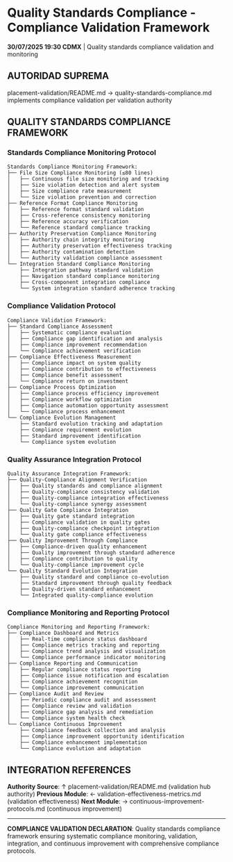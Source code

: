 # Quality Standards Compliance - Compliance Validation Framework

**30/07/2025 19:30 CDMX** | Quality standards compliance validation and monitoring

## AUTORIDAD SUPREMA
placement-validation/README.md → quality-standards-compliance.md implements compliance validation per validation authority

## QUALITY STANDARDS COMPLIANCE FRAMEWORK

### **Standards Compliance Monitoring Protocol**
```
Standards Compliance Monitoring Framework:
├── File Size Compliance Monitoring (≤80 lines)
│   ├── Continuous file size monitoring and tracking
│   ├── Size violation detection and alert system
│   ├── Size compliance rate measurement
│   └── Size violation prevention and correction
├── Reference Format Compliance Monitoring
│   ├── Reference format standard validation
│   ├── Cross-reference consistency monitoring
│   ├── Reference accuracy verification
│   └── Reference standard compliance tracking
├── Authority Preservation Compliance Monitoring
│   ├── Authority chain integrity monitoring
│   ├── Authority preservation effectiveness tracking
│   ├── Authority contamination detection
│   └── Authority validation compliance assessment
└── Integration Standard Compliance Monitoring
    ├── Integration pathway standard validation
    ├── Navigation standard compliance monitoring
    ├── Cross-component integration compliance
    └── System integration standard adherence tracking
```

### **Compliance Validation Protocol**
```
Compliance Validation Framework:
├── Standard Compliance Assessment
│   ├── Systematic compliance evaluation
│   ├── Compliance gap identification and analysis
│   ├── Compliance improvement recommendation
│   └── Compliance achievement verification
├── Compliance Effectiveness Measurement
│   ├── Compliance impact on system quality
│   ├── Compliance contribution to effectiveness
│   ├── Compliance benefit assessment
│   └── Compliance return on investment
├── Compliance Process Optimization
│   ├── Compliance process efficiency improvement
│   ├── Compliance workflow optimization
│   ├── Compliance automation opportunity assessment
│   └── Compliance process enhancement
└── Compliance Evolution Management
    ├── Standard evolution tracking and adaptation
    ├── Compliance requirement evolution
    ├── Standard improvement identification
    └── Compliance system evolution
```

### **Quality Assurance Integration Protocol**
```
Quality Assurance Integration Framework:
├── Quality-Compliance Alignment Verification
│   ├── Quality standards and compliance alignment
│   ├── Quality-compliance consistency validation
│   ├── Quality-compliance integration effectiveness
│   └── Quality-compliance synergy assessment
├── Quality Gate Compliance Integration
│   ├── Quality gate standard integration
│   ├── Compliance validation in quality gates
│   ├── Quality-compliance checkpoint integration
│   └── Quality gate compliance effectiveness
├── Quality Improvement Through Compliance
│   ├── Compliance-driven quality enhancement
│   ├── Quality improvement through standard adherence
│   ├── Compliance contribution to quality
│   └── Quality-compliance improvement cycle
└── Quality Standard Evolution Integration
    ├── Quality standard and compliance co-evolution
    ├── Standard improvement through quality feedback
    ├── Quality-driven standard enhancement
    └── Integrated quality-compliance evolution
```

### **Compliance Monitoring and Reporting Protocol**
```
Compliance Monitoring and Reporting Framework:
├── Compliance Dashboard and Metrics
│   ├── Real-time compliance status dashboard
│   ├── Compliance metrics tracking and reporting
│   ├── Compliance trend analysis and visualization
│   └── Compliance performance indicator monitoring
├── Compliance Reporting and Communication
│   ├── Regular compliance status reporting
│   ├── Compliance issue notification and escalation
│   ├── Compliance achievement recognition
│   └── Compliance improvement communication
├── Compliance Audit and Review
│   ├── Periodic compliance audit and assessment
│   ├── Compliance review and validation
│   ├── Compliance gap analysis and remediation
│   └── Compliance system health check
└── Compliance Continuous Improvement
    ├── Compliance feedback collection and analysis
    ├── Compliance improvement opportunity identification
    ├── Compliance enhancement implementation
    └── Compliance evolution and adaptation
```

## INTEGRATION REFERENCES

**Authority Source**: ↑ placement-validation/README.md (validation hub authority)
**Previous Module**: ← validation-effectiveness-metrics.md (validation effectiveness)
**Next Module**: → continuous-improvement-protocols.md (continuous improvement)

---

**COMPLIANCE VALIDATION DECLARATION**: Quality standards compliance framework ensuring systematic compliance monitoring, validation, integration, and continuous improvement with comprehensive compliance protocols.